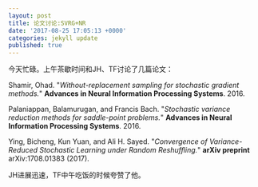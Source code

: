 ```yaml
---
layout: post
title: 论文讨论:SVRG+NR
date: '2017-08-25 17:05:13 +0000'
categories: jekyll update
published: true
---
```

今天忙碌。上午茶歇时间和JH、TF讨论了几篇论文：

Shamir, Ohad. "*Without-replacement sampling for stochastic gradient methods.*" **Advances in Neural Information Processing Systems**. 2016.

Palaniappan, Balamurugan, and Francis Bach. "*Stochastic variance reduction methods for saddle-point problems.*" **Advances in Neural Information Processing Systems**. 2016.

Ying, Bicheng, Kun Yuan, and Ali H. Sayed. "*Convergence of Variance-Reduced Stochastic Learning under Random Reshuffling.*" **arXiv preprint** arXiv:1708.01383 (2017).

JH进展迅速，TF中午吃饭的时候夸赞了他。
